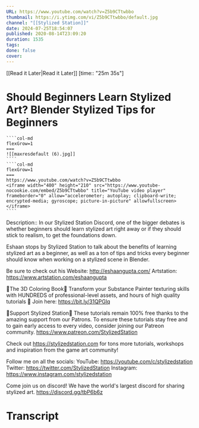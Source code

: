 ```yaml
---
URL: https://www.youtube.com/watch?v=Z5b9CTtwbbo
thumbnail: https://i.ytimg.com/vi/Z5b9CTtwbbo/default.jpg
channel: "[[Stylized Station]]"
date: 2024-07-25T18:54:07
published: 2020-08-14T23:09:20
duration: 1535
tags: 
done: false
cover: 
---
```

[[Read it Later|Read it Later]] [time:: "25m 35s"]
# Should Beginners Learn Stylized Art? Blender Stylized Tips for Beginners
`````col
````col-md
flexGrow=1
===
![[maxresdefault (6).jpg]]
````
````col-md
flexGrow=1
===
https://www.youtube.com/watch?v=Z5b9CTtwbbo
<iframe width="400" height="210" src="https://www.youtube-nocookie.com/embed/Z5b9CTtwbbo" title="YouTube video player" frameborder="0" allow="accelerometer; autoplay; clipboard-write; encrypted-media; gyroscope; picture-in-picture" allowfullscreen></iframe>
````
`````
Description:: In our Stylized Station Discord, one of the bigger debates is whether beginners should learn stylized art right away or if they should stick to realism, to get the foundations down. 

Eshaan stops by Stylized Station to talk about the benefits of learning stylized art as a beginner, as well as a ton of tips and tricks every beginner should know when working on a stylized scene in Blender.

Be sure to check out his Website: http://eshaangupta.com/
Artstation: https://www.artstation.com/eshaangupta

🎨The 3D Coloring Book🎨
Transform your Substance Painter texturing skills with HUNDREDS of professional-level assets, and hours of high quality tutorials 🎉
Join here: https://bit.ly/31QPGlq

💖Support Stylized Station💖
These tutorials remain 100% free thanks to the amazing support from our Patrons.
To ensure these tutorials stay free and to gain early access to every video, consider joining our Patreon community.
https://www.patreon.com/StylizedStation

Check out https://stylizedstation.com for tons more tutorials, workshops and inspiration from the game art community!

Follow me on all the socials:
YouTube:     https://youtube.com/c/stylizedstation
Twitter:       https://twitter.com/StylizedStation
Instagram: https://www.instagram.com/stylizedstation

Come join us on discord! We have the world's largest discord for sharing stylized art.
https://discord.gg/tbP6b6z
# Transcript